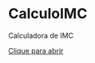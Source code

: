 # CalculoIMC
Calculadora de IMC

<a href="https://valfreitas.github.io/CalculoIMC/">Clique para abrir<a/>
